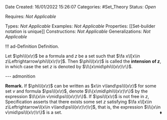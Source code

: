 <br />
<br />

Date Created: 16/01/2022 15:26:07
Categories: #Set_Theory
Status: _Open_ 

Requires: _Not Applicable_

Types: _Not Applicable_
Examples: _Not Applicable_ 
Properties: [[Set-builder notation is unique]]
Constructions: _Not Applicable_
Generalizations: _Not Applicable_

!!! ad-Definition Definition.

Let $\phi\l(x\r)$ be a formula and $z$ be a set such that $\fa x\l[x\in z\Leftrightarrow\phi\l(x\r)\r]$. Then $\phi\l(x\r)$ is called the **intension of $z$**, in which case the set $z$ is denoted by $\l\{x\mid\phi\l(x\r)\r\}$.

--- admonition

**Remark.** If $\phi\l(x\r)$ can be written as $x\in v\land\psi\l(x\r)$ for some set $v$ and formula $\psi\l(x\r)$, denote $\l\{x\mid\phi\l(x\r)\r\}$ by the expression $\l\{x\in v\mid\psi\l(x\r)\r\}$. If $\psi\l(x\r)$ is not free in $z$, Specification asserts that there exists some set $z$ satisfying $\fa x\l[x\in z\Leftrightarrow\l(x\in v\land\psi\l(x\r)\r)\r]$, that is, the expression $\l\{x\in v\mid\psi\l(x\r)\r\}$ is a set.<span style="float:right;">$\blacklozenge$</span>
